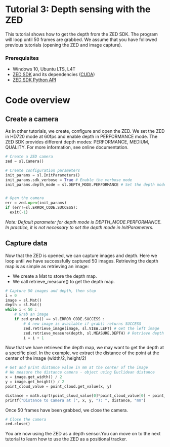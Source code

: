 # Tutorial 3: Depth sensing with the ZED

This tutorial shows how to get the depth from the ZED SDK. The program will loop until 50 frames are grabbed.
We assume that you have followed previous tutorials (opening the ZED and image capture).

### Prerequisites

- Windows 10, Ubuntu LTS, L4T
- [ZED SDK](https://www.stereolabs.com/developers/) and its dependencies ([CUDA](https://developer.nvidia.com/cuda-downloads))
- [ZED SDK Python API](https://www.stereolabs.com/docs/app-development/python/install/)

# Code overview
## Create a camera

As in other tutorials, we create, configure and open the ZED.
We set the ZED in HD720 mode at 60fps and enable depth in PERFORMANCE mode. The ZED SDK provides different depth modes: PERFORMANCE, MEDIUM, QUALITY. For more information, see online documentation.

```python
# Create a ZED camera
zed = sl.Camera()

# Create configuration parameters
init_params = sl.InitParameters()
init_params.sdk_verbose = True # Enable the verbose mode
init_params.depth_mode = sl.DEPTH_MODE.PERFORMANCE # Set the depth mode to performance (fastest)


# Open the camera
err = zed.open(init_params)
if (err!=sl.ERROR_CODE.SUCCESS):
  exit(-1)
```

<i>Note: Default parameter for depth mode is DEPTH_MODE.PERFORMANCE. In practice, it is not necessary to set the depth mode in InitParameters. </i>

## Capture data

Now that the ZED is opened, we can capture images and depth. Here we loop until we have successfully captured 50 images.
Retrieving the depth map is as simple as retrieving an image:
* We create a Mat to store the depth map.
* We call retrieve_measure() to get the depth map.

```python
# Capture 50 images and depth, then stop
i = 0
image = sl.Mat()
depth = sl.Mat()
while i < 50 :
    # Grab an image
    if zed.grab() == sl.ERROR_CODE.SUCCESS :
        # A new image is available if grab() returns SUCCESS
        zed.retrieve_image(image, sl.VIEW.LEFT) # Get the left image
        zed.retrieve_measure(depth, sl.MEASURE.DEPTH) # Retrieve depth Mat. Depth is aligned on the left image
        i = i + 1
```


Now that we have retrieved the depth map, we may want to get the depth at a specific pixel. 
In the example, we extract the distance of the point at the center of the image (width/2, height/2)

```python
# Get and print distance value in mm at the center of the image
# We measure the distance camera - object using Euclidean distance
x = image.get_width() / 2
y = image.get_height() / 2
point_cloud_value = point_cloud.get_value(x, y)

distance = math.sqrt(point_cloud_value[0]*point_cloud_value[0] + point_cloud_value[1]*point_cloud_value[1] + point_cloud_value[2]*point_cloud_value[2])
printf("Distance to Camera at (", x, y, "): ", distance, "mm")
```

Once 50 frames have been grabbed, we close the camera.

```python
# Close the camera
zed.close()
```

You are now using the ZED as a depth sensor.You can move on to the next tutorial to learn how to use the ZED as a positional tracker.


